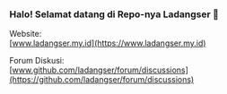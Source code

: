 ### Halo! Selamat datang di Repo-nya Ladangser 👋

Website:\
[www.ladangser.my.id](https://www.ladangser.my.id)

Forum Diskusi:\
[www.github.com/ladangser/forum/discussions](https://github.com/ladangser/forum/discussions)
